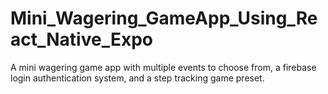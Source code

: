 # Mini_Wagering_GameApp_Using_React_Native_Expo
A mini wagering game app with multiple events to choose from, a firebase login authentication system, and a step tracking game preset.
